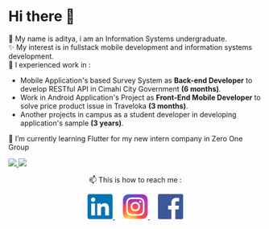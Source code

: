 # Hi there 👋

💬 My name is aditya, i am an Information Systems undergraduate.   
✨ My interest is in fullstack mobile development and information systems development.   
🔭 I experienced work in : 
- Mobile Application's based Survey System as **Back-end Developer** to develop RESTful API in Cimahi City Government **(6 months)**.   
- Work in Android Application's Project as **Front-End Mobile Developer** to solve price product issue in Traveloka **(3 months)**.
- Another projects in campus as a student developer in developing application's sample **(3 years)**.  


🌱 I’m currently learning Flutter for my new intern company in Zero One Group


<!--
**adityajatnika/adityajatnika** is a ✨ _special_ ✨ repository because its `README.md` (this file) appears on your GitHub profile.

Here are some ideas to get you started:

- 🔭 I’m currently working on ...
- 🌱 I’m currently learning ...
- 👯 I’m looking to collaborate on ...
- 🤔 I’m looking for help with ...
- 💬 Ask me about ...
- 📫 How to reach me: ...
- 😄 Pronouns: ...
- ⚡ Fun fact: ...
-->


<p align="left">
<a href="https://github.com/adityajatnika">
  <img height="180em" src="https://github-readme-stats-eight-theta.vercel.app/api?username=adityajatnika&show_icons=true&theme=algolia&include_all_commits=true&count_private=true"/>
  <img height="180em" src="https://github-readme-stats-eight-theta.vercel.app/api/top-langs/?username=adityajatnika&layout=compact&langs_count=8&theme=algolia"/>
</a>
</p>

<p align="center">
📫 This is how to reach me : 
</p>   
  
  
<p align="center">
  <a href="https://www.linkedin.com/in/adityajatnika/">
    <img width="50" src="http://github.com/adityajatnika/adityajatnika/blob/main/assets/images/in-thumb.png?raw=true" alt="linkedin logo">
  </a> &nbsp &nbsp     
  <a href="https://www.instagram.com/aditakhmad.dj/">
    <img width="50" src="http://github.com/adityajatnika/adityajatnika/blob/main/assets/images/ig-thumb.png?raw=true" alt="instagram logo">
  </a> &nbsp &nbsp     
  <a href="https://www.facebook.com/adit.akhmad/">
    <img width="50" src="http://github.com/adityajatnika/adityajatnika/blob/main/assets/images/fb-thumb.png?raw=true" alt="facebook logo">
  </a>   
</p>

<!-- - [Linkedin](https://www.linkedin.com/in/adityajatnika/)
- [Instagram](https://www.instagram.com/aditakhmad.dj/) 
- [Facebook](https://www.facebook.com/adit.akhmad/) -->

